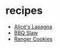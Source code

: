 # recipes

* [Alice's Lasagna](lasagna/README.md)
* [BBQ Slaw](bbq-slaw/README.md)
* [Ranger Cookies](ranger-cookies/README.md)
